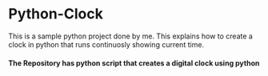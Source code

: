 # Python-Clock
This is a sample python project done by me. This explains how to create a clock in python that runs continuosly showing current time.

#### The Repository has python script that creates a digital clock using python
